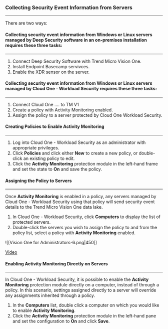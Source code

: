 ### Collecting Security Event Information from Servers
---
There are two ways:

#### Collecting security event information from Windows or Linux servers managed by Deep Security software in an on-premises installation requires these three tasks:
---
1. Connect Deep Security Software with Trend Micro Vision One.
2. Install Endpoint Basecamp servivces.
3. Enable the XDR sensor on the server.

#### Collecting security event information from Windows or Linux servers managed by Cloud One - Workload Security requires these three tasks:
---

1. Connect Cloud One .... to TM V1
2. Create a policy with Activity Monitoring enabled.
3. Assign the policy to a server protected by Cloud One Workload Security.

#### Creating Policies to Enable Activity Monitoring
---
1. Log into Cloud One - Workload Security as an administrator with appropriate privileges.
2. Click **Policies** and click either **New** to create a new policy, or double-click an existing policy to edit.
3. Click the **Activity Monitoring** protection module in the left-hand frame and set the state to **On** and save the policy.

#### Assigning the Policy to Servers
---
Once **Activity Monitoring** is enabled in a policy, any servers managed by Cloud One - Workload Security using that policy will send security event details to the Trend Micro Vision One data lake.

1. In Cloud One - Workload Security, click **Computers** to display the list of protected servers.
2. Double-click the servers you wish to assign the policy to and from the policy list, select a policy with **Activity Monitoring** enabled.

![[Vision One for Administrators-6.png|450]]

[Video](https://youtu.be/kKpCFdWW7xc)
#### Enabling Activity Monitoring Directly on Servers
---
In Cloud One - Workload Security, it is possible to enable the **Activity Monitoring** protection module directly on a computer, instead of through a policy. In this scenario, settings assigned directly to a server will override any assignments inherited through a policy.

1. In the **Computers** list, double click a computer on which you would like to enable **Activity Monitoring**.
2. Click the **Activity Monitoring** protection module in the left-hand pane and set the configuration to **On** and click **Save**.

